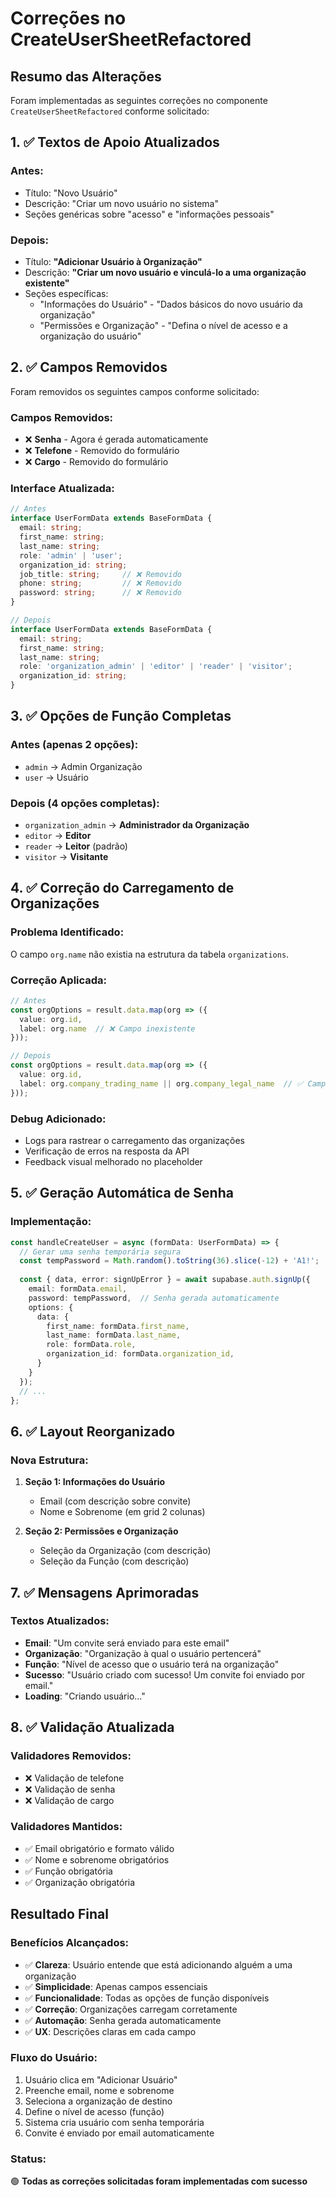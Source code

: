 # Correções no CreateUserSheetRefactored

## Resumo das Alterações

Foram implementadas as seguintes correções no componente `CreateUserSheetRefactored` conforme solicitado:

## 1. ✅ Textos de Apoio Atualizados

### Antes:
- Título: "Novo Usuário"
- Descrição: "Criar um novo usuário no sistema"
- Seções genéricas sobre "acesso" e "informações pessoais"

### Depois:
- Título: **"Adicionar Usuário à Organização"**
- Descrição: **"Criar um novo usuário e vinculá-lo a uma organização existente"**
- Seções específicas:
  - "Informações do Usuário" - "Dados básicos do novo usuário da organização"
  - "Permissões e Organização" - "Defina o nível de acesso e a organização do usuário"

## 2. ✅ Campos Removidos

Foram removidos os seguintes campos conforme solicitado:

### Campos Removidos:
- ❌ **Senha** - Agora é gerada automaticamente
- ❌ **Telefone** - Removido do formulário
- ❌ **Cargo** - Removido do formulário

### Interface Atualizada:
```typescript
// Antes
interface UserFormData extends BaseFormData {
  email: string;
  first_name: string;
  last_name: string;
  role: 'admin' | 'user';
  organization_id: string;
  job_title: string;     // ❌ Removido
  phone: string;         // ❌ Removido
  password: string;      // ❌ Removido
}

// Depois
interface UserFormData extends BaseFormData {
  email: string;
  first_name: string;
  last_name: string;
  role: 'organization_admin' | 'editor' | 'reader' | 'visitor';
  organization_id: string;
}
```

## 3. ✅ Opções de Função Completas

### Antes (apenas 2 opções):
- `admin` → Admin Organização
- `user` → Usuário

### Depois (4 opções completas):
- `organization_admin` → **Administrador da Organização**
- `editor` → **Editor**
- `reader` → **Leitor** (padrão)
- `visitor` → **Visitante**

## 4. ✅ Correção do Carregamento de Organizações

### Problema Identificado:
O campo `org.name` não existia na estrutura da tabela `organizations`.

### Correção Aplicada:
```typescript
// Antes
const orgOptions = result.data.map(org => ({
  value: org.id,
  label: org.name  // ❌ Campo inexistente
}));

// Depois
const orgOptions = result.data.map(org => ({
  value: org.id,
  label: org.company_trading_name || org.company_legal_name  // ✅ Campos corretos
}));
```

### Debug Adicionado:
- Logs para rastrear o carregamento das organizações
- Verificação de erros na resposta da API
- Feedback visual melhorado no placeholder

## 5. ✅ Geração Automática de Senha

### Implementação:
```typescript
const handleCreateUser = async (formData: UserFormData) => {
  // Gerar uma senha temporária segura
  const tempPassword = Math.random().toString(36).slice(-12) + 'A1!';
  
  const { data, error: signUpError } = await supabase.auth.signUp({
    email: formData.email,
    password: tempPassword,  // Senha gerada automaticamente
    options: {
      data: {
        first_name: formData.first_name,
        last_name: formData.last_name,
        role: formData.role,
        organization_id: formData.organization_id,
      }
    }
  });
  // ...
};
```

## 6. ✅ Layout Reorganizado

### Nova Estrutura:
1. **Seção 1: Informações do Usuário**
   - Email (com descrição sobre convite)
   - Nome e Sobrenome (em grid 2 colunas)

2. **Seção 2: Permissões e Organização**
   - Seleção da Organização (com descrição)
   - Seleção da Função (com descrição)

## 7. ✅ Mensagens Aprimoradas

### Textos Atualizados:
- **Email**: "Um convite será enviado para este email"
- **Organização**: "Organização à qual o usuário pertencerá"
- **Função**: "Nível de acesso que o usuário terá na organização"
- **Sucesso**: "Usuário criado com sucesso! Um convite foi enviado por email."
- **Loading**: "Criando usuário..."

## 8. ✅ Validação Atualizada

### Validadores Removidos:
- ❌ Validação de telefone
- ❌ Validação de senha
- ❌ Validação de cargo

### Validadores Mantidos:
- ✅ Email obrigatório e formato válido
- ✅ Nome e sobrenome obrigatórios
- ✅ Função obrigatória
- ✅ Organização obrigatória

## Resultado Final

### Benefícios Alcançados:
- ✅ **Clareza**: Usuário entende que está adicionando alguém a uma organização
- ✅ **Simplicidade**: Apenas campos essenciais
- ✅ **Funcionalidade**: Todas as opções de função disponíveis
- ✅ **Correção**: Organizações carregam corretamente
- ✅ **Automação**: Senha gerada automaticamente
- ✅ **UX**: Descrições claras em cada campo

### Fluxo do Usuário:
1. Usuário clica em "Adicionar Usuário"
2. Preenche email, nome e sobrenome
3. Seleciona a organização de destino
4. Define o nível de acesso (função)
5. Sistema cria usuário com senha temporária
6. Convite é enviado por email automaticamente

### Status:
🟢 **Todas as correções solicitadas foram implementadas com sucesso** 